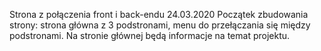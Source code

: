 Strona z połączenia front i back-endu
24.03.2020
Początek zbudowania strony: strona główna z 3 podstronami, menu do przełączania się między podstronami.
Na stronie głównej będą informacje na temat projektu.
